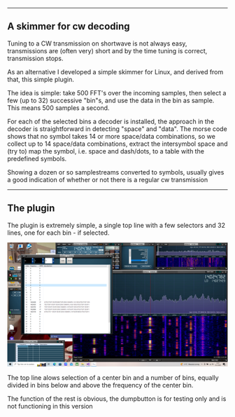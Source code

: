 
---------------------------------------------------------------------
A skimmer for cw decoding
---------------------------------------------------------------------

Tuning to a CW transmission on shortwave is not always easy,
transmissions are (often very) short and by the time tuning
is correct, transmission stops.

As an alternative I developed a simple skimmer for Linux, and
derived from that, this simple plugin.

The idea is simple: take 500 FFT's over the incoming samples, then select a
few (up to 32) successive "bin"s, and use the data in the bin as sample.
This means 500 samples a second.

For each of the selected bins a decoder is installed, the approach
in the decoder is straightforward in detecting "space" and "data".
The morse code shows that no symbol takes 14 or more space/data combinations,
so we collect up to 14 space/data combinations, extract the intersymbol
space and (try to) map the symbol, i.e. space and dash/dots, to a
table with the predefined symbols.

Showing a dozen or so samplestreams converted to symbols, usually
gives a good indication of whether or not there is a regular
cw transmission

------------------------------------------------------------------------
The plugin
-------------------------------------------------------------------------

The plugin is extremely simple, a single top line with a few
selectors and 32 lines, one for each bin - if selected.

![overview](/skimmer-plugin.png?raw=true)


The top line alows selection of a center bin and a number of bins, equally
divided in bins below and above the frequency of the center bin.

The function of the rest is obvious, the dumpbutton is for
testing only and is not functioning in this version



